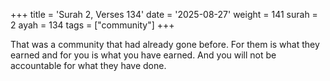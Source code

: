 +++
title = 'Surah 2, Verses 134'
date = '2025-08-27'
weight = 141
surah = 2
ayah = 134
tags = ["community"]
+++

That was a community that had already gone before. For them is what they earned and for you is what you have earned. And you will not be accountable for what they have done.